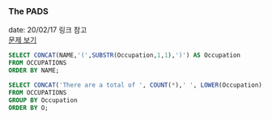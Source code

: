 ### The PADS
date: 20/02/17
링크 참고  
[문제 보기](https://www.hackerrank.com/challenges/the-pads/problem)  

```SQL
SELECT CONCAT(NAME,'(',SUBSTR(Occupation,1,1),')') AS Occupation
FROM OCCUPATIONS
ORDER BY NAME;

SELECT CONCAT('There are a total of ', COUNT(*),' ', LOWER(Occupation),'s.') AS O
FROM OCCUPATIONS
GROUP BY Occupation
ORDER BY O;
```
